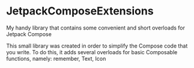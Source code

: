 # JetpackComposeExtensions
My handy library that contains some convenient and short overloads for Jetpack Compose

This small library was created in order to simplify the Compose code that you write.
To do this, it adds several overloads for basic Composable functions, namely: remember, Text, Icon
